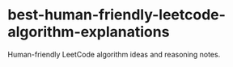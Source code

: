 # best-human-friendly-leetcode-algorithm-explanations
Human-friendly LeetCode algorithm ideas and reasoning notes.
